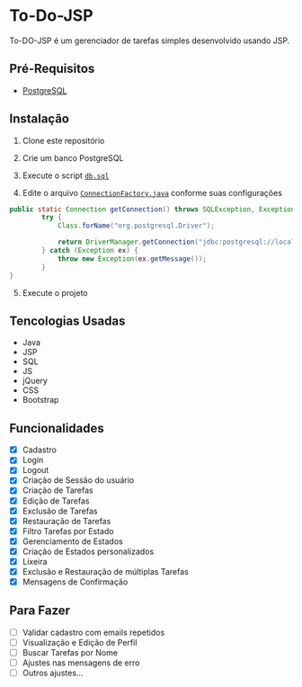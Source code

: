 # To-Do-JSP

To-DO-JSP é um gerenciador de tarefas simples desenvolvido usando JSP.

## Pré-Requisitos

* [PostgreSQL](https://www.postgresql.org/)

## Instalação

1. Clone este repositório

2. Crie um banco PostgreSQL

3. Execute o script [`db.sql`](_files/db.sql)

4. Edite o arquivo [`ConnectionFactory.java`](src/br/com/todo/utils/ConnectionFactory.java) conforme suas configurações

```java
public static Connection getConnection() throws SQLException, Exception {
        try {
            Class.forName("org.postgresql.Driver");

            return DriverManager.getConnection("jdbc:postgresql://localhost:5432/{NOME_DO_BANCO}","{USUARIO}","{SENHA}");
        } catch (Exception ex) {
            throw new Exception(ex.getMessage());
        }
}
```

5. Execute o projeto

## Tencologias Usadas

* Java
* JSP
* SQL
* JS
* jQuery
* CSS
* Bootstrap

## Funcionalidades

- [x] Cadastro
- [x] Login
- [x] Logout
- [x] Criação de Sessão do usuário
- [x] Criação de Tarefas
- [x] Edição de Tarefas
- [x] Exclusão de Tarefas
- [x] Restauração de Tarefas
- [x] Filtro Tarefas por Estado
- [x] Gerenciamento de Estados
- [x] Criação de Estados personalizados
- [x] Lixeira
- [x] Exclusão e Restauração de múltiplas Tarefas
- [x] Mensagens de Confirmação

## Para Fazer

- [ ] Validar cadastro com emails repetidos
- [ ] Visualização e Edição de Perfil
- [ ] Buscar Tarefas por Nome
- [ ] Ajustes nas mensagens de erro
- [ ] Outros ajustes...
